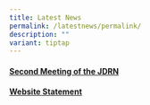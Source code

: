 ```yaml
---
title: Latest News
permalink: /latestnews/permalink/
description: ""
variant: tiptap
---
```

<p></p>
<h4><a href="/past-meeting/permalink/" rel="noopener noreferrer nofollow" target="_blank">Second Meeting of the JDRN</a></h4>
<p></p>
<h4><a href="/files/JDRN_WEBSITE_STATEMENT_2023.pdf" rel="noopener noreferrer nofollow" target="_blank">Website Statement</a></h4>
<p></p>